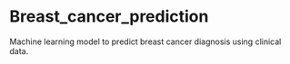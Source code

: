 # Breast_cancer_prediction
Machine learning model to predict breast cancer diagnosis using clinical data.
